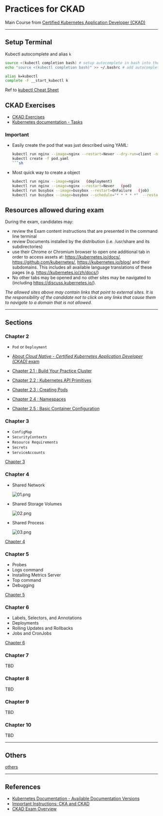 # Practices for CKAD

Main Course from [Certified Kubernetes Application Developer (CKAD)](https://learn.acloud.guru/course/d068441f-75b4-4fe8-a7a6-df9153f24a35/)

---

## Setup Terminal

Kubectl autocomplete and alias `k`

```sh
source <(kubectl completion bash) # setup autocomplete in bash into the current shell, bash-completion package should be installed first.
echo "source <(kubectl completion bash)" >> ~/.bashrc # add autocomplete permanently to your bash shell.

alias k=kubectl
complete -F __start_kubectl k
```

Ref to [kubectl Cheat Sheet](https://kubernetes.io/docs/reference/kubectl/cheatsheet/)

## CKAD Exercises

- [CKAD Exercises](https://github.com/dgkanatsios/CKAD-exercises)
- [Kubernetes documentation - Tasks](https://kubernetes.io/docs/tasks/)

### Important

- Easily create the pod that was just described using YAML:
  
  ```sh
  kubectl run nginx --image=nginx --restart=Never --dry-run=client -n mynamespace -o yaml > pod.yaml
  kubectl create -f pod.yaml
  ```sh

- Most quick way to create a object
  
  ```sh
  kubectl run nginx --image=nginx   (deployment)
  kubectl run nginx --image=nginx --restart=Never   (pod)
  kubectl run busybox --image=busybox --restart=OnFailure   (job)
  kubectl run busybox --image=busybox --schedule="* * * * *"  --restart=OnFailure (cronJob)
  ```

## Resources allowed during exam

During the exam, candidates may:

- review the Exam content instructions that are presented in the command line terminal
- review Documents installed by the distribution (i.e. /usr/share and its subdirectories)
- use their Chrome or Chromium browser to open one additional tab in order to access assets at: https://kubernetes.io/docs/, https://github.com/kubernetes/,  https://kubernetes.io/blog/ and their subdomains. This includes all available language translations of these pages (e.g. https://kubernetes.io/zh/docs/)
- No other tabs may be opened and no other sites may be navigated to   (including https://discuss.kubernetes.io/). 

*The allowed sites above may contain links that point to external sites. It is the responsibility of the candidate not to click on any links that cause them to navigate to a domain that is not allowed.*

---

## Sections

### Chapter 2

- `Pod` or `Deployment`

- [About *Cloud Native - Certified Kubernetes Application Developer (CKAD)* exam](docs/About-Exam.md)
- [Chapter 2.1 : Build Your Practice Cluster](docs/Chapter2.1_Build-Your-Practice-Cluster/README.md)
- [Chapter 2.2 : Kubernetes API Primitives](docs/Chapter2.2_Kubernetes-API-Primitives/README.md)
- [Chapter 2.3 : Creating Pods](docs/Chapter2.3_Creating-Pods/README.md)
- [Chapter 2.4 : Namespaces](docs/Chapter2.4_Namespaces/README.md)
- [Chapter 2.5 : Basic Container Configuration](docs/Chapter2.5_Basic-Container-Configuration/README.md)

### Chapter 3

- `ConfigMap`
- `SecurityContexts`
- `Resource Requirements`
- `Secrets`
- `ServiceAccounts`

[Chapter 3](docs/Chapter3/README.md)

### Chapter 4

- Shared Network

  ![01.png](/docs/Chapter4/images/01.png)

- Shared Storage Volumes
  
  ![02.png](/docs/Chapter4/images/02.png)

- Shared Process

  ![03.png](/docs/Chapter4/images/03.png)

[Chapter 4](docs/Chapter4/README.md)

### Chapter 5

- Probes
- Logs command
- Installing Metrics Server
- Top command
- Debugging

[Chapter 5](docs/Chapter5/README.md)

### Chapter 6

- Labels, Selectors, and Annotations
- Deployments
- Rolling Updates and Rollbacks
- Jobs and CronJobs

[Chapter 6](docs/Chapter6/README.md)

### Chapter 7

TBD

### Chapter 8

TBD

### Chapter 9

TBD

### Chapter 10

TBD

---

## Others

[others](docs/others/README.md)

---

## References

- [Kubernetes Documentation - Available Documentation Versions](https://kubernetes.io/docs/home/supported-doc-versions/)
- [Important Instructions: CKA and CKAD](https://docs.linuxfoundation.org/tc-docs/certification/tips-cka-and-ckad)
- [CKAD Exam Overview](https://medium.com/@devops.rutik/ckad-exam-overview-4172edfb086)